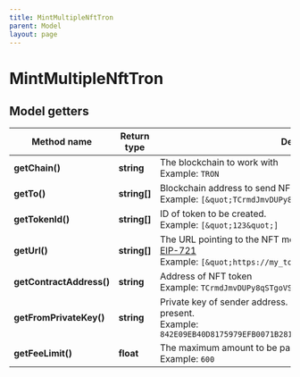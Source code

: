 ```yaml
---
title: MintMultipleNftTron
parent: Model
layout: page
---
```


# MintMultipleNftTron

## Model getters

Method name | Return type | Description | Notes
------------ | ------------- | ------------- | -------------
**getChain()** | **string** | The blockchain to work with <br>Example: `TRON` |
**getTo()** | **string[]** | Blockchain address to send NFT token to. <br>Example: `[&quot;TCrmdJmvDUPy8qSTgoVStF51yWm6VUh5yQ&quot;]` |
**getTokenId()** | **string[]** | ID of token to be created. <br>Example: `[&quot;123&quot;]` |
**getUrl()** | **string[]** | The URL pointing to the NFT metadata; for more information, see <a href="https://eips.ethereum.org/EIPS/eip-721#specification" target="_blank">EIP-721</a> <br>Example: `[&quot;https://my_token_data.com&quot;]` |
**getContractAddress()** | **string** | Address of NFT token <br>Example: `TCrmdJmvDUPy8qSTgoVStF51yWm6VUh5yQ` |
**getFromPrivateKey()** | **string** | Private key of sender address. Private key, or signature Id must be present. <br>Example: `842E09EB40D8175979EFB0071B28163E11AED0F14BDD84090A4CEFB936EF5701` |
**getFeeLimit()** | **float** | The maximum amount to be paid as the transaction fee (in TRX) <br>Example: `600` |

